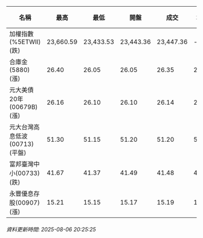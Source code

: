 | 名稱 | 最高 | 最低 | 開盤 | 成交 | 均價 | 成交金額(億) | 昨收 | 漲跌幅 | 漲跌 | 總量 | 昨量 | 振幅 |
| -------- | -------- | -------- | -------- |-------- | -------- | -------- |-------- |-------- |-------- | -------- | -------- |-------- |
|加權指數(%5ETWII) (跌)|23,660.59|23,433.53|23,443.36|23,447.36|-|3,507.10|23,660.59|0.90%|213.23|5,963,350|0|0.96%|
|合庫金(5880) (漲)|26.40|26.05|26.05|26.35|26.27|4.34|26.05|1.15%|0.30|16,510|14,243|1.34%|
|元大美債20年(00679B) (漲)|26.16|26.10|26.10|26.14|26.14|7.61|26.10|0.15%|0.04|29,102|41,998|0.23%|
|元大台灣高息低波(00713) (平盤)|51.30|51.15|51.20|51.20|51.25|2.91|51.20|0.00%|0.00|5,683|6,048|0.29%|
|富邦臺灣中小(00733) (跌)|41.67|41.37|41.49|41.48|41.50|0.309|41.49|0.02%|0.01|745|749|0.72%|
|永豐優息存股(00907) (漲)|15.21|15.15|15.17|15.19|15.18|0.299|15.13|0.40%|0.06|1,971|1,291|0.40%|
###### 資料更新時間: 2025-08-06 20:25:25